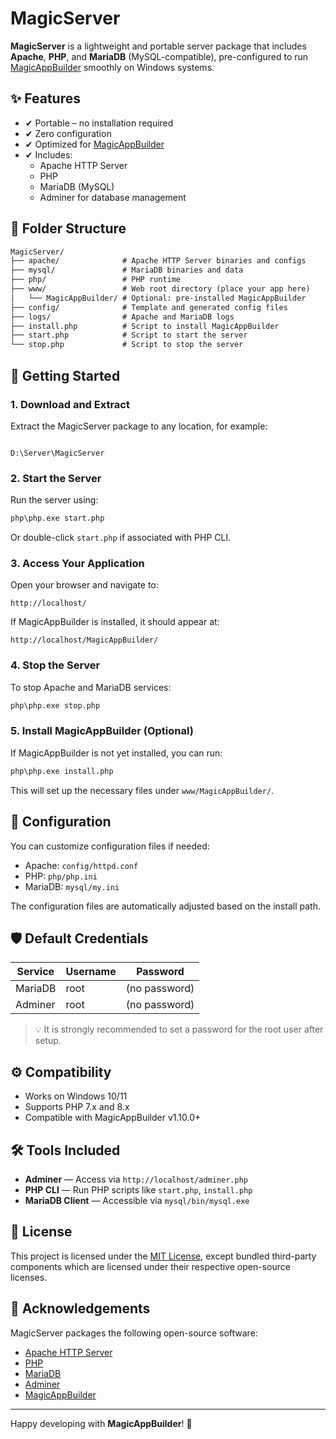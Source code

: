 # MagicServer

**MagicServer** is a lightweight and portable server package that includes **Apache**, **PHP**, and **MariaDB** (MySQL-compatible), pre-configured to run [MagicAppBuilder](https://github.com/planetbiru/magicappbuilder) smoothly on Windows systems.

## ✨ Features

- ✔ Portable – no installation required
- ✔ Zero configuration
- ✔ Optimized for [MagicAppBuilder](https://github.com/planetbiru/magicappbuilder)
- ✔ Includes:
  - Apache HTTP Server
  - PHP
  - MariaDB (MySQL)
  - Adminer for database management

## 📁 Folder Structure

```txt
MagicServer/
├── apache/              # Apache HTTP Server binaries and configs
├── mysql/               # MariaDB binaries and data
├── php/                 # PHP runtime
├── www/                 # Web root directory (place your app here)
│   └── MagicAppBuilder/ # Optional: pre-installed MagicAppBuilder
├── config/              # Template and generated config files
├── logs/                # Apache and MariaDB logs
├── install.php          # Script to install MagicAppBuilder
├── start.php            # Script to start the server
└── stop.php             # Script to stop the server
```

## 🚀 Getting Started

### 1. Download and Extract

Extract the MagicServer package to any location, for example:

```

D:\Server\MagicServer

````

### 2. Start the Server

Run the server using:

```bash
php\php.exe start.php
````

Or double-click `start.php` if associated with PHP CLI.

### 3. Access Your Application

Open your browser and navigate to:

```
http://localhost/
```

If MagicAppBuilder is installed, it should appear at:

```
http://localhost/MagicAppBuilder/
```

### 4. Stop the Server

To stop Apache and MariaDB services:

```bash
php\php.exe stop.php
```

### 5. Install MagicAppBuilder (Optional)

If MagicAppBuilder is not yet installed, you can run:

```bash
php\php.exe install.php
```

This will set up the necessary files under `www/MagicAppBuilder/`.

## 🔧 Configuration

You can customize configuration files if needed:

* Apache: `config/httpd.conf`
* PHP: `php/php.ini`
* MariaDB: `mysql/my.ini`

The configuration files are automatically adjusted based on the install path.

## 🛡️ Default Credentials

| Service | Username | Password      |
| ------- | -------- | ------------- |
| MariaDB | root     | (no password) |
| Adminer | root     | (no password) |

> 💡 It is strongly recommended to set a password for the root user after setup.

## ⚙️ Compatibility

* Works on Windows 10/11
* Supports PHP 7.x and 8.x
* Compatible with MagicAppBuilder v1.10.0+

## 🛠 Tools Included

* **Adminer** — Access via `http://localhost/adminer.php`
* **PHP CLI** — Run PHP scripts like `start.php`, `install.php`
* **MariaDB Client** — Accessible via `mysql/bin/mysql.exe`

## 📜 License

This project is licensed under the [MIT License](LICENSE), except bundled third-party components which are licensed under their respective open-source licenses.

## 🙏 Acknowledgements

MagicServer packages the following open-source software:

* [Apache HTTP Server](https://httpd.apache.org/)
* [PHP](https://www.php.net/)
* [MariaDB](https://mariadb.org/)
* [Adminer](https://www.adminer.org/)
* [MagicAppBuilder](https://github.com/planetbiru/magicappbuilder)

---

Happy developing with **MagicAppBuilder**! 🚀

